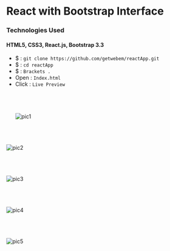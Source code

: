 # React with Bootstrap Interface
### Technologies Used
#### HTML5, CSS3, React.js, Bootstrap 3.3
 - $  :  `git clone https://github.com/getwebem/reactApp.git`
 - $   :  `cd reactApp`
 - $ :  `Brackets .`
 - Open :  `Index.html`
 - Click :  `Live Preview`  
 <br/><br/>
<br/><br/>
![pic1]()
<br/><br/>

<br/><br/>
![pic2]()
<br/><br/>

<br/><br/>
![pic3]()
<br/><br/>

<br/><br/>
![pic4]()
<br/><br/>

<br/><br/>
![pic5]()
<br/><br/>
